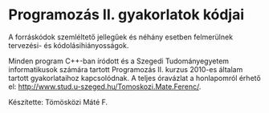 # Programozás II. gyakorlatok kódjai #

A forráskódok szemléltető jellegűek és néhány esetben felmerülnek tervezési- és kódolásihiányosságok.

Minden program C++-ban íródott és a Szegedi Tudományegyetem informatikusok számára tartott Programozás II. kurzus 2010-es általam tartott gyakorlataihoz kapcsolódnak. A teljes óravázlat a honlapomról érhető el: http://www.stud.u-szeged.hu/Tomoskozi.Mate.Ferenc/.

Készítette: Tömösközi Máté F.